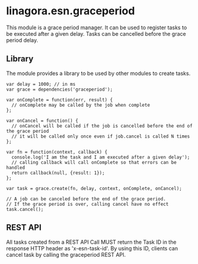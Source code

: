 # linagora.esn.graceperiod

This module is a grace period manager.
It can be used to register tasks to be executed after a given delay. Tasks can be cancelled before the grace period delay.

## Library

The module provides a library to be used by other modules to create tasks.

    var delay = 1000; // in ms
    var grace = dependencies('graceperiod');

    var onComplete = function(err, result) {
      // onComplete may be called by the job when complete
    };

    var onCancel = function() {
      // onCancel will be called if the job is cancelled before the end of the grace period
      // it will be called only once even if job.cancel is called N times
    };

    var fn = function(context, callback) {
      console.log('I am the task and I am executed after a given delay');
      // calling callback will call onComplete so that errors can be handled
      return callback(null, {result: 1});
    };

    var task = grace.create(fn, delay, context, onComplete, onCancel);

    // A job can be canceled before the end of the grace period.
    // If the grace period is over, calling cancel have no effect
    task.cancel();

## REST API

All tasks created from a REST API Call MUST return the Task ID in the response HTTP header as 'x-esn-task-id'.
By using this ID, clients can cancel task by calling the graceperiod REST API.

